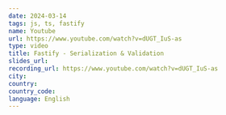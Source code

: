 ```yaml
---
date: 2024-03-14
tags: js, ts, fastify
name: Youtube
url: https://www.youtube.com/watch?v=dUGT_IuS-as
type: video
title: Fastify - Serialization & Validation
slides_url:
recording_url: https://www.youtube.com/watch?v=dUGT_IuS-as
city:
country:
country_code:
language: English
---
```


